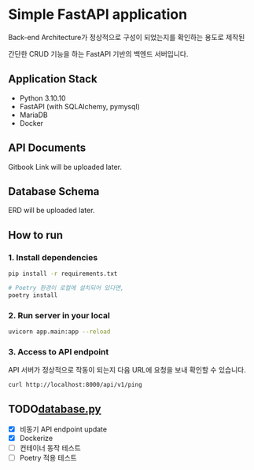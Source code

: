 # Simple FastAPI application
Back-end Architecture가 정상적으로 구성이 되었는지를 확인하는 용도로 제작된

간단한 CRUD 기능을 하는 FastAPI 기반의 백엔드 서버입니다.

## Application Stack
- Python 3.10.10
- FastAPI (with SQLAlchemy, pymysql)
- MariaDB
- Docker

## API Documents
Gitbook Link will be uploaded later.

## Database Schema
ERD will be uploaded later.

## How to run
### 1. Install dependencies
```bash
pip install -r requirements.txt
```

```bash
# Poetry 환경이 로컬에 설치되어 있다면,
poetry install
```

### 2. Run server in your local
```bash
uvicorn app.main:app --reload
```

### 3. Access to API endpoint
API 서버가 정상적으로 작동이 되는지 다음 URL에 요청을 보내 확인할 수 있습니다.
```bash
curl http://localhost:8000/api/v1/ping
```

## TODO[database.py](src%2Fdb%2Fdatabase.py)

- [X] 비동기 API endpoint update
- [X] Dockerize
- [ ] 컨테이너 동작 테스트
- [ ] Poetry 적용 테스트
